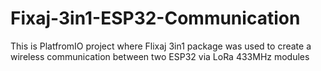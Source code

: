 # Fixaj-3in1-ESP32-Communication
This is PlatfromIO project where Flixaj 3in1 package was used to create a wireless communication between two ESP32 via LoRa 433MHz modules
